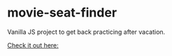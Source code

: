 # movie-seat-finder
Vanilla JS project to get back practicing after vacation. 

[Check it out here:]()
